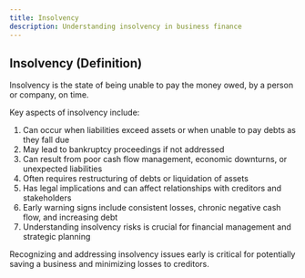 ```yaml
---
title: Insolvency
description: Understanding insolvency in business finance
---
```

## Insolvency (Definition)
Insolvency is the state of being unable to pay the money owed, by a person or company, on time.

Key aspects of insolvency include:
1. Can occur when liabilities exceed assets or when unable to pay debts as they fall due
2. May lead to bankruptcy proceedings if not addressed
3. Can result from poor cash flow management, economic downturns, or unexpected liabilities
4. Often requires restructuring of debts or liquidation of assets
5. Has legal implications and can affect relationships with creditors and stakeholders
6. Early warning signs include consistent losses, chronic negative cash flow, and increasing debt
7. Understanding insolvency risks is crucial for financial management and strategic planning

Recognizing and addressing insolvency issues early is critical for potentially saving a business and minimizing losses to creditors.